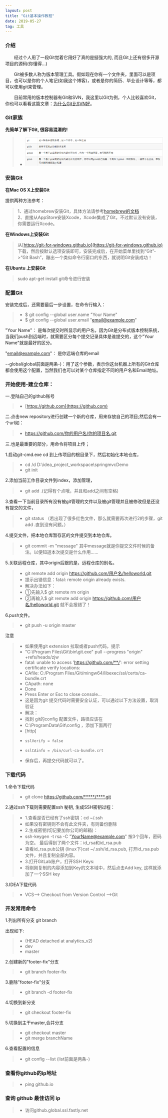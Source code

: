 ```yaml
---
layout: post
title: "Git基本操作教程"
date: 2019-05-27
tag: 工具 
---
```


### 介绍

　　经过个人用了一段Git觉着它用好了真的是挺强大的, 而且Git上还有很多开源项目的源码(你懂得...)

　　Git被多数人称为版本管理工具。假如现在你有一个文件夹，里面可以是项目，也可以是你的个人笔记(如我这个博客)，或者是你的简历、毕业设计等等，都可以使用git来管理。

　　目前常用的版本控制器有Git和SVN，我这里以Git为例，个人比较喜欢Git，你也可以看看这篇文章：[为什么Git比SVN好](http://www.worldhello.net/2012/04/12/why-git-is-better-than-svn.html)。

### Git家族

**先简单了解下Git, 很容易混淆的!**

 >*  ![](/images/posts/GitTools/gits.png)

### 安装Git

**在Mac OS X上安装Git**      

提供两种方法参考：      

> 1、通过homebrew安装Git，具体方法请参考[homebrew的文档](http://brew.sh/)      
> 2、直接从AppStore安装Xcode，Xcode集成了Git，不过默认没有安装，你需要运行Xcode。     

**在Windows上安装Git**      

> 从[https://git-for-windows.github.io](https://git-for-windows.github.io) 下载，然后按默认选项安装即可，安装完成后，在开始菜单里找到“Git”->“Git Bash”，蹦出一个类似命令行窗口的东西，就说明Git安装成功！

**在Ubuntu 上安装Git**
> sudo apt-get install git命令进行安装

### 配置Git      

安装完成后，还需要最后一步设置，在命令行输入：

>* $ git config --global user.name "Your Name"
>* $ git config --global user.email "email@example.com"

"Your Name"： 是每次提交时所显示的用户名，因为Git是分布式版本控制系统，当我们push到远端时，就需要区分每个提交记录具体是谁提交的，这个"Your Name"就是最好的区分。          

"email@example.com"： 是你远端仓库的email       

--global(global前面是两条-)：用了这个参数，表示你这台机器上所有的Git仓库都会使用这个配置，当然我们也可以对某个仓库指定不同的用户名和Email地址。



### 开始使用-建立仓库：

一.登陆自己的github账号
>* [https://github.com](https://github.com)

二.点击new repository进行创建一个新的仓库，用来存放自己的项目;然后会有一个url如：

>* https://github.com/你的用户名/你的项目名.git

三.也是最重要的部分，用命令将项目上传；

1.启动git-cmd.exe  cd 到上传项目的根目录下，然后初始化本地仓库，
>* cd /d D:\idea_project_workspace\springmvcDemo
>* git init

2.添加当前工作目录文件到index，添加管理，

>* git add .(记得有个点哦，并且和add之间有空格)

3.查看一下当前目录所有没有被git管理的文件以及被git管理并且被修改但是还没有提交的文件，

>* git status       （若出现了很多红色文件，那么就需要再次进行2的步骤，git add .直到没有问题。）

4.提交文件，把本地仓库暂存区的文件提交到本地仓库。

>* git commit -m "message"       其中message就是你提交文件时候的备注。以便知道本次提交是什么作用……

5.关联远程仓库，其中origin后跟的是，远程仓库的别名。
>* git remote add origin https://github.com/用户名/helloworld.git
>* 提示出错信息：fatal: remote origin already exists.
>* 解决办法如下：
>*   ①先输入$ git remote rm origin
>*   ②再输入$ git remote add origin https://github.com/用户名/helloworld.git 就不会报错了！

6.push文件。

>* git push -u origin master

注意

>* 如果使用git extension 拉取或者push代码，提示
>* "C:\Program Files\Git\bin\git.exe" pull --progress "origin" +refs/heads/zjw
>* fatal: unable to access 'https://github.com/**/': error setting certificate verify locations:
>* CAfile: C:/Program Files/Git/mingw64/libexec/ssl/certs/ca-bundle.crt
>* CApath: none
>* Done
>* Press Enter or Esc to close console...
>* 这是因为git 提交代码时需要安全认证，可以通过以下方法设置，取消验证
>* 解决：
>* 找到 git的config 配置文件，路径应该在
>* C:\ProgramData\Git\config ，添加下面两行
>* [http]
>*     sslVerify = false
>*     sslCAinfo = /bin/curl-ca-bundle.crt
>* 保存后，再提交代码就可以了。

### 下载代码

1.命令下载代码
 >*  git clone https://github.com/*****/****.git

2.通过ssh下载则需要配置ssh 秘钥, 生成SSH密钥过程：
 >*  1.查看是否已经有了ssh密钥：cd ~/.ssh
 >*  如果没有密钥则不会有此文件夹，有则备份删除
 >*  2.生成密钥(切记要加你公司的邮箱)：
 >*  ssh-keygen -t rsa -C "YourName@example.com" 按3个回车，密码为空。 最后得到了两个文件：id_rsa和id_rsa.pub
 >*  查看id_rsa.pub公钥 (linux下)cat ~/.ssh/id_rsa.pub, 打开id_rsa.pub文件，并且复制全部内容。
 >*  3.打开GitLab账户，打开SSH Keys:
 >*  将刚刚复制的内容添加到Key的文本域中，然后点击Add key, 这样就添加了一个SSH key

3.IDEA下载代码
>* VCS--> Checkout from Version Control -->Git

### 开发常用命令
1.列出所有分支
 git branch

 出现如下:
 >*  (HEAD detached at analytics_v2)
 >*  dev
 >*  master

2.创建新的"footer-fix"分支
 >* git branch footer-fix

3.删除"footer-fix"分支
 >* git branch -d footer-fix

4.切换到新分支
 >* git checkout footer-fix

5.切换到主干master,合并分支
 >* git checkout master
 >* git merge branchName

6.查看配置的信息
 >* git config --list (list前面是两条-)

### 查看你github的ip地址

 >* ping github.io

### 查询 github 最佳访问 ip

 >* 访问github.global.ssl.fastly.net
